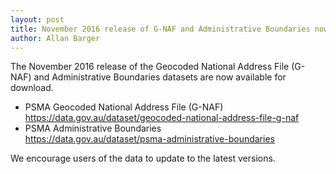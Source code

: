 ```yaml
---
layout: post
title: November 2016 release of G-NAF and Administrative Boundaries now available
author: Allan Barger
---
```


<p>The November 2016 release of the Geocoded National Address File (G-NAF) and Administrative Boundaries datasets are now available for download.</p>
<ul>
<li>PSMA Geocoded National Address File (G-NAF)&nbsp;<br><a href="https://data.gov.au/dataset/geocoded-national-address-file-g-naf">https://data.gov.au/dataset/geocoded-national-address-file-g-naf</a></li>
<li>PSMA Administrative Boundaries<br><a href="https://data.gov.au/dataset/psma-administrative-boundaries">https://data.gov.au/dataset/psma-administrative-boundaries</a></li>
</ul>
<p>We encourage users of the data to update to the latest versions.</p>
